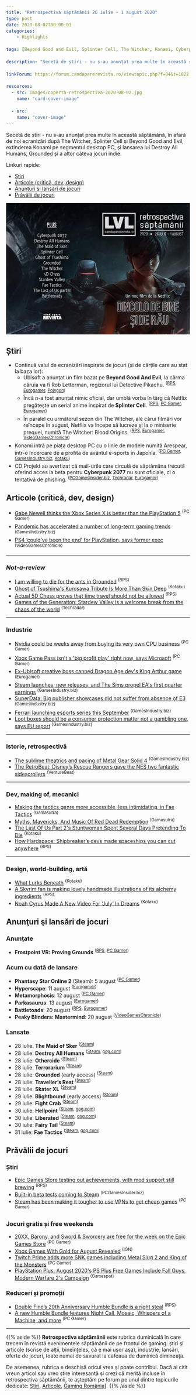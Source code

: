 ```yaml
---
title: "Retrospectiva săptămânii 26 iulie - 1 august 2020"
type: post
date: 2020-08-02T00:00:01
categories:
    - Highlights

tags: [Beyond Good and Evil, Splinter Cell, The Witcher, Konami, Cyberpunk 2077, Grounded, Destroy All Humans, The Maid of Sker, Othercide, Terrorarium, Skater XL, Blightbound, Fight Crab, Hellpoint, Liberated, Fairy Tail, Fae Tactics, Rescue Rangers, Metal Gear Solid 4, Ghost of Tsushima, 5D Chess]

description: "Secetă de știri - nu s-au anunțat prea multe în această săptămână, în afară de noi ecranizări după The Witcher, Splinter Cell și Beyond Good and Evil, extinderea Konami pe segmentul desktop PC, și lansarea lui Destroy All Humans, Grounded și a altor câteva jocuri indie."

linkForum: https://forum.candaparerevista.ro/viewtopic.php?f=84&t=1822

resources:
  - src: images/coperta-retrospectiva-2020-08-02.jpg
    name: "card-cover-image"

  - src:
    name: "cover-image"
---
```


Secetă de știri - nu s-au anunțat prea multe în această săptămână, în afară de noi ecranizări după The Witcher, Splinter Cell și Beyond Good and Evil, extinderea Konami pe segmentul desktop PC, și lansarea lui Destroy All Humans, Grounded și a altor câteva jocuri indie.

Linkuri rapide:

* [Știri](#știri)
* [Articole (critică, dev, design)](#articole-critică-dev-design)
* [Anunțuri şi lansări de jocuri](#anunţuri-şi-lansări-de-jocuri)
* [Prăvălii de jocuri](#prăvălii-de-jocuri)

![](images/coperta-retrospectiva-2020-08-02.jpg)

## Știri

* Continuă valul de ecranizări inspirate de jocuri (și de cărțile care au stat la baza lor):
  * Ubisoft a anunțat un film bazat pe **Beyond Good And Evil**, la cârma căruia va fi Rob Letterman, regizorul lui Detective Pikachu.  <sup>([RPS](https://www.rockpapershotgun.com/2020/08/01/a-beyond-good-and-evil-movie-is-coming-to-netflix/), [Eurogamer](https://www.eurogamer.net/articles/2020-08-01-netflix-beyond-good-and-evil-film-announced), [Polygon](https://www.polygon.com/2020/7/31/21350181/beyond-good-evil-movie-netflix-director))</sup>
  * Încă n-a fost anunțat nimic oficial, dar umblă vorba în târg că Netflix pregătește un serial anime inspirat de **Splinter Cell**. <sup>([RPS](https://www.rockpapershotgun.com/2020/07/30/splinter-cell-may-return-as-an-animated-netflix-series/), [PC Gamer](https://www.pcgamer.com/splinter-cell-is-reportedly-coming-backas-an-anime-series-on-netflix/), [Eurogamer](https://www.eurogamer.net/articles/2020-07-30-netflix-is-reportedly-working-on-an-animated-splinter-cell-series))</sup>
  * În paralel cu următorul sezon din The Witcher, ale cărui filmări vor reîncepe în august, Netflix va începe să lucreze și la o miniserie prequel, numită The Witcher: Blood Origins. <sup>([RPS](https://www.rockpapershotgun.com/2020/07/27/netflixs-the-witcher-blood-origin-is-a-prequel-series-set-1200-years-before-geralt/), [Eurogamer](https://www.eurogamer.net/articles/2020-07-27-witcher-netflix-showrunner-announces-prequel-series-set-1200-years-before), [VideoGamesChronicle](https://www.videogameschronicle.com/news/netflix-has-announced-a-live-action-witcher-prequel-tv-series/))</sup>
* Konami intră pe piața desktop PC cu o linie de modele numită Arespear, într-o încercare de a profita de avântul e-sports în Japonia.   <sup>([PC Gamer](https://www.pcgamer.com/konami-is-entering-the-desktop-pc-business/), [GamesIndustry.biz](https://www.gamesindustry.biz/articles/2020-07-29-konami-is-now-making-esports-pcs), [Kotaku](https://kotaku.com/konami-launches-a-line-of-gaming-pcs-1844541222))</sup>
* CD Projekt au avertizat că mail-urile care circulă de săptămâna trecută oferind acces la beta pentru **Cyberpunk 2077** nu sunt oficiale, ci o tentativă de phishing.  <sup>([PCGamesInsider.biz](https://www.pcgamesinsider.biz/news/71417/cd-projekt-warns-of-cyberpunk-2077-beta-scam/), [Techradar](https://www.techradar.com/news/watch-out-for-this-cyberpunk-2077-beta-scam), [Eurogamer](https://www.eurogamer.net/articles/2020-07-30-cd-projekt-warns-players-away-from-cyberpunk-beta-phishing-scam))</sup>


## Articole (critică, dev, design)

* [Gabe Newell thinks the Xbox Series X is better than the PlayStation 5](https://www.pcgamer.com/gabe-newell-thinks-the-xbox-series-x-is-better-than-the-playstation-5/) <sup>(PC Gamer)</sup>
* [Pandemic has accelerated a number of long-term gaming trends](https://www.gamesindustry.biz/articles/2020-07-31-pandemic-has-accelerated-a-number-of-long-term-gaming-trends) <sup>(GamesIndustry.biz)</sup>
* [PS4 ‘could’ve been the end’ for PlayStation, says former exec](https://www.videogameschronicle.com/news/ps4-couldve-been-the-end-for-playstation-says-former-strategist/) <sup>(VideoGamesChronicle)</sup>

---

### _Not-a-review_
* [I am willing to die for the ants in Grounded](https://www.rockpapershotgun.com/2020/07/30/i-am-willing-to-die-for-the-ants-in-grounded/) <sup>(RPS)</sup>
* [Ghost of Tsushima&#x27;s Kurosawa Tribute Is More Than Skin Deep](https://kotaku.com/ghost-of-tsushimas-kurosawa-tribute-is-more-than-skin-d-1844555620) <sup>(Kotaku)</sup>
* [Actual 5D Chess proves that time travel should not be allowed](https://www.rockpapershotgun.com/2020/07/29/actual-5d-chess-proves-that-time-travel-should-not-be-allowed/) <sup>(RPS)</sup>
* [Games of the Generation: Stardew Valley is a welcome break from the chaos of the world](https://www.techradar.com/news/games-of-the-generation-stardew-valley-is-a-welcome-break-from-the-chaos-of-the-world) <sup>(Techradar)</sup>

---

### Industrie
* [Nvidia could be weeks away from buying its very own CPU business](https://www.pcgamer.com/nvidia-cpu-business/) <sup>(PC Gamer)</sup>
* [Xbox Game Pass isn't a 'big profit play' right now, says Microsoft](https://www.pcgamer.com/xbox-game-pass-isnt-a-big-profit-play-now-says-microsoft/) <sup>(PC Gamer)</sup>
* [Ex-Ubisoft creative boss canned Dragon Age dev's King Arthur game](https://www.eurogamer.net/articles/2020-07-28-ubisoft-ex-creative-head-canned-king-arthur-game-had-to-be-better-than-tolkien) <sup>(Eurogamer)</sup>
* [Steam launches, new releases, and The Sims propel EA's first quarter earnings](https://www.gamesindustry.biz/articles/2020-07-30-steam-launches-new-releases-and-the-sims-propel-eas-first-quarter-earnings) <sup>(GamesIndustry.biz)</sup>
* [SuperData: Big publisher showcases did not suffer from absence of E3](https://www.gamesindustry.biz/articles/2020-07-30-superdata-publisher-showcases-were-not-hurt-by-absence-of-e3) <sup>(GamesIndustry.biz)</sup>
* [Ferrari launching esports series this September](https://www.gamesindustry.biz/articles/2020-07-28-ferrari-launching-esports-series-this-september) <sup>(GamesIndustry.biz)</sup>
* [Loot boxes should be a consumer protection matter not a gambling one, says EU report](https://www.gamesindustry.biz/articles/2020-07-27-loot-boxes-should-be-a-consumer-protection-matter-not-gambling-says-eu-report) <sup>(GamesIndustry.biz)</sup>

---

### Istorie, retrospectivă
* [The sublime theatrics and pacing of Metal Gear Solid 4](https://www.gamesindustry.biz/articles/2020-07-28-the-sublime-theatrics-and-pacing-of-metal-gear-solid-4-why-i-love) <sup>(GamesIndustry.biz)</sup>
* [The RetroBeat: Disney&#8217;s Rescue Rangers gave the NES two fantastic sidescrollers](https://venturebeat.com/2020/07/31/the-retrobeat-disneys-rescue-rangers-gave-the-nes-two-fantastic-sidescrollers/) <sup>(VentureBeat)</sup>

---

### Dev, making of, mecanici
* [Making the tactics genre more accessible, less intimidating, in  Fae Tactics](https://gamasutra.com/view/news/338416/Making_the_tactics_genre_more_accessible_less_intimidating_in_Fae_Tactics.php) <sup>(Gamasutra)</sup>
* [Myths, Mavericks, And Music Of  Red Dead Redemption](https://www.gamasutra.com/view/news/127900/Myths_Mavericks_And_Music_Of_Red_Dead_Redemption.php) <sup>(Gamasutra)</sup>
* [The Last Of Us Part 2&#x27;s Stuntwoman Spent Several Days Pretending To Die](https://kotaku.com/the-last-of-us-part-2s-stuntwoman-spent-several-days-pr-1844543196) <sup>(Kotaku)</sup>
* [How Hardspace: Shipbreaker&#8217;s devs made spaceships you can cut anywhere](https://www.rockpapershotgun.com/2020/07/29/how-hardspace-shipbreakers-devs-made-spaceships-you-can-cut-anywere/) <sup>(RPS)</sup>

---

### Design, world-building, artă
* [What Lurks Beneath](https://kotaku.com/what-lurks-beneath-1844539015) <sup>(Kotaku)</sup>
* [A Skyrim fan is making lovely handmade illustrations of its alchemy ingredients](https://www.rockpapershotgun.com/2020/07/29/a-skyrim-fan-is-making-lovely-handmade-illustrations-of-its-alchemy-ingredients/) <sup>(RPS)</sup>
* [Noah Cyrus Made A New Video For ‘July’ In Dreams](https://kotaku.com/noah-cyrus-made-a-new-video-for-july-in-dreams-1844545496) <sup>(Kotaku)</sup>

## Anunţuri şi lansări de jocuri

### Anunţate
* **Frostpoint VR: Proving Grounds** <sup>([RPS](https://www.rockpapershotgun.com/2020/07/29/inxile-announce-frostpoint-vr-proving-grounds-a-20-player-team-shooter/), [PC Gamer](https://www.pcgamer.com/wasteland-3-developer-inxile-is-making-a-team-based-vr-shooter/))</sup>

### Acum cu dată de lansare
* **Phantasy Star Online 2** (Steam): 5 august <sup>([PC Gamer](https://www.pcgamer.com/phantasy-star-online-2-comes-to-steam-on-august-5/))</sup>
* **Hyperscape**: 11 august <sup>([Eurogamer](https://www.eurogamer.net/articles/2020-07-30-ubisofts-sci-fi-battle-royale-game-hyper-scape-gets-august-launch-date))</sup>
* **Metamorphosis**: 12 august <sup>([PC Gamer](https://www.pcgamer.com/metamorphosis-the-kafka-inspired-game-about-bugs-gets-a-very-weird-new-trailer/))</sup>
* **Parkasaurus**: 13 august <sup>([Eurogamer](https://www.eurogamer.net/articles/2020-07-28-adorable-dinosaur-theme-park-sim-parkasaurus-leaves-early-access-next-month))</sup>
* **Battletoads**: 20 august <sup>([RPS](https://www.rockpapershotgun.com/2020/07/31/battletoads-is-launching-at-last-on-august-20th/), [Eurogamer](https://www.eurogamer.net/articles/2020-07-31-battletoads-is-back-on-20th-august))</sup>
* **Peaky Blinders: Mastermind**: 20 august <sup>([VideoGamesChronicle](https://www.videogameschronicle.com/news/peaky-blinders-mastermind-hits-consoles-and-pc-in-august/))</sup>

### Lansate
* 28 iulie: **The Maid of Sker** <sup>([Steam](https://store.steampowered.com/app/826940/Maid_of_Sker/))</sup>
* 28 iulie: **Destroy All Humans** <sup>([Steam](https://store.steampowered.com/app/803330/Destroy_All_Humans/), [gog.com](https://www.gog.com/game/destroy_all_humans))</sup>
* 28 iulie: **Othercide** <sup>([Steam](https://store.steampowered.com/app/798490/Othercide/))</sup>
* 28 iulie: **Terrorarium** <sup>([Steam](https://store.steampowered.com/app/1003450/Terrorarium/))</sup>
* 28 iulie: **Grounded** (early access) <sup>([Steam](https://store.steampowered.com/app/962130/Grounded/))</sup>
* 28 iulie: **Traveller’s Rest** <sup>([Steam](https://store.steampowered.com/app/1139980/Travellers_Rest/))</sup>
* 28 iulie: **Skater XL** <sup>([Steam](https://store.steampowered.com/app/962730/Skater_XL__The_Ultimate_Skateboarding_Game/))</sup>
* 29 iulie: **Blightbound** (early access) <sup>([Steam](https://store.steampowered.com/app/1263070/Blightbound/))</sup>
* 29 iulie: **Fight Crab** <sup>([Steam](https://store.steampowered.com/app/1213750/Fight_Crab/))</sup>
* 30 iulie: **Hellpoint** <sup>([Steam](https://store.steampowered.com/app/628670/Hellpoint/), [gog.com](https://www.gog.com/game/hellpoint))</sup>
* 30 iulie: **Liberated** <sup>([Steam](https://store.steampowered.com/app/875310/Liberated/), [gog.com](https://www.gog.com/game/liberated))</sup>
* 30 iulie: **Fairy Tail** <sup>([Steam](https://store.steampowered.com/app/1233260/FAIRY_TAIL/))</sup>
* 31 iulie: **Fae Tactics** <sup>([Steam](https://store.steampowered.com/app/995980/Fae_Tactics/), [gog.com](https://www.gog.com/game/fae_tactics))</sup>


## Prăvălii de jocuri

### Știri
* [Epic Games Store testing out achievements, with mod support still brewing](https://www.rockpapershotgun.com/2020/07/30/epic-games-store-testing-out-achievements-with-mod-support-still-brewing/) <sup>(RPS)</sup>
* [Built-in beta tests coming to Steam](https://www.pcgamesinsider.biz/news/71405/built-in-beta-tests-coming-to-steam/) <sup>(PCGamesInsider.biz)</sup>
* [Steam has been making it tougher to use VPNs to get cheap games](https://www.pcgamer.com/steam-has-been-making-it-tougher-to-use-vpns-to-get-cheap-games/) <sup>(PC Gamer)</sup>

### Jocuri gratis și free weekends
* [20XX, Barony, and Sword &amp; Sworcery are free for the week on the Epic Games Store](https://www.pcgamer.com/20xx-barony-and-sword-and-sworcery-are-free-for-the-week-on-the-epic-game-store/) <sup>(PC Gamer)</sup>
* [Xbox Games With Gold for August Revealed](https://www.ign.com/articles/xbox-games-with-gold-for-august-revealed) <sup>(IGN)</sup>
* [Twitch Prime adds more SNK games including Metal Slug 2 and King of the Monsters](https://www.pcgamer.com/twitch-prime-adds-more-snk-games-including-metal-slug-2-and-king-of-the-monsters/) <sup>(PC Gamer)</sup>
* [PlayStation Plus: August 2020&#039;s PS Plus Free Games Include Fall Guys, Modern Warfare 2&#039;s Campaign](https://www.gamespot.com/articles/playstation-plus-august-2020s-ps-plus-free-games-i/1100-6480209/) <sup>(Gamespot)</sup>

### Reduceri și promoții
* [Double Fine&#8217;s 20th Anniversary Humble Bundle is a right steal](https://www.rockpapershotgun.com/2020/07/31/double-fines-20th-anniversary-humble-bundle-is-a-right-steal/) <sup>(RPS)</sup>
* [A new Humble Bundle features Night Call, Mosaic, Whispers of a Machine, and more](https://www.pcgamer.com/a-new-humble-bundle-features-night-call-mosaic-whispsers-of-a-machine-and-more/) <sup>(PC Gamer)</sup>

---

{{% aside %}}
**Retrospectiva săptămânii** este rubrica duminicală în care trecem în revistă evenimentele săptămânii de pe frontul de gaming: știri şi articole (scrise de alții, bineînțeles, că e mai ușor aşa), industrie, lansări, oferte de jocuri, toate numai de savurat la cafeaua de duminică dimineața.

De asemenea, rubrica e deschisă oricui vrea și poate contribui. Dacă ai citit vreun articol sau vreo știre interesantă și crezi că merită incluse în retrospectiva săptămânii, te așteptăm pe forum pe unul dintre topicurile dedicate: [Știri](https://forum.candaparerevista.ro/viewtopic.php?f=4&t=46), [Articole](https://forum.candaparerevista.ro/viewtopic.php?f=4&t=206), [Gaming România](https://forum.candaparerevista.ro/viewtopic.php?f=4&t=1622)].
{{% /aside %}}
